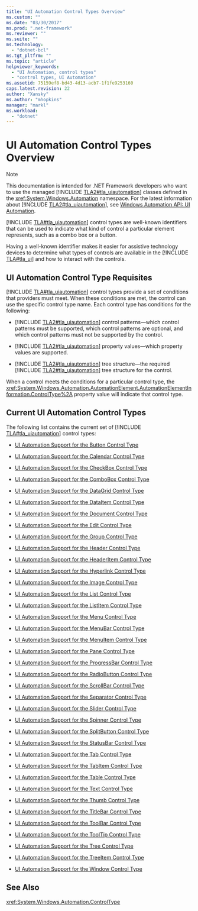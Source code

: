 ```yaml
---
title: "UI Automation Control Types Overview"
ms.custom: ""
ms.date: "03/30/2017"
ms.prod: ".net-framework"
ms.reviewer: ""
ms.suite: ""
ms.technology: 
  - "dotnet-bcl"
ms.tgt_pltfrm: ""
ms.topic: "article"
helpviewer_keywords: 
  - "UI Automation, control types"
  - "control types, UI Automation"
ms.assetid: 75159ef8-bd43-4d13-acb7-1f1fe9253160
caps.latest.revision: 22
author: "Xansky"
ms.author: "mhopkins"
manager: "markl"
ms.workload: 
  - "dotnet"
---
```

# UI Automation Control Types Overview
> [!NOTE]
>  This documentation is intended for .NET Framework developers who want to use the managed [!INCLUDE [TLA2#tla_uiautomation](../../../includes/tla2sharptla-uiautomation-md.md)] classes defined in the <xref:System.Windows.Automation> namespace. For the latest information about [!INCLUDE [TLA2#tla_uiautomation](../../../includes/tla2sharptla-uiautomation-md.md)], see [Windows Automation API: UI Automation](http://go.microsoft.com/fwlink/?LinkID=156746).  
  
 [!INCLUDE [TLA#tla_uiautomation](../../../includes/tlasharptla-uiautomation-md.md)] control types are well-known identifiers that can be used to indicate what kind of control a particular element represents, such as a combo box or a button.  
  
 Having a well-known identifier makes it easier for assistive technology devices to determine what types of controls are available in the [!INCLUDE [TLA#tla_ui](../../../includes/tlasharptla-ui-md.md)] and how to interact with the controls.  
  
<a name="UI_Automation_Control_Type_Requisites"></a>   
## UI Automation Control Type Requisites  
 [!INCLUDE [TLA#tla_uiautomation](../../../includes/tlasharptla-uiautomation-md.md)] control types provide a set of conditions that providers must meet. When these conditions are met, the control can use the specific control type name. Each control type has conditions for the following:  
  
- [!INCLUDE [TLA2#tla_uiautomation](../../../includes/tla2sharptla-uiautomation-md.md)] control patterns—which control patterns must be supported, which control patterns are optional, and which control patterns must not be supported by the control.  
  
- [!INCLUDE [TLA2#tla_uiautomation](../../../includes/tla2sharptla-uiautomation-md.md)] property values—which property values are supported.  
  
- [!INCLUDE [TLA2#tla_uiautomation](../../../includes/tla2sharptla-uiautomation-md.md)] tree structure—the required [!INCLUDE [TLA2#tla_uiautomation](../../../includes/tla2sharptla-uiautomation-md.md)] tree structure for the control.  
  
 When a control meets the conditions for a particular control type, the <xref:System.Windows.Automation.AutomationElement.AutomationElementInformation.ControlType%2A> property value will indicate that control type.  
  
<a name="Current_UI_Automation_Control_Types"></a>   
## Current UI Automation Control Types  
 The following list contains the current set of [!INCLUDE [TLA#tla_uiautomation](../../../includes/tlasharptla-uiautomation-md.md)] control types:  
  
-   [UI Automation Support for the Button Control Type](../../../docs/framework/ui-automation/ui-automation-support-for-the-button-control-type.md)  
  
-   [UI Automation Support for the Calendar Control Type](../../../docs/framework/ui-automation/ui-automation-support-for-the-calendar-control-type.md)  
  
-   [UI Automation Support for the CheckBox Control Type](../../../docs/framework/ui-automation/ui-automation-support-for-the-checkbox-control-type.md)  
  
-   [UI Automation Support for the ComboBox Control Type](../../../docs/framework/ui-automation/ui-automation-support-for-the-combobox-control-type.md)  
  
-   [UI Automation Support for the DataGrid Control Type](../../../docs/framework/ui-automation/ui-automation-support-for-the-datagrid-control-type.md)  
  
-   [UI Automation Support for the DataItem Control Type](../../../docs/framework/ui-automation/ui-automation-support-for-the-dataitem-control-type.md)  
  
-   [UI Automation Support for the Document Control Type](../../../docs/framework/ui-automation/ui-automation-support-for-the-document-control-type.md)  
  
-   [UI Automation Support for the Edit Control Type](../../../docs/framework/ui-automation/ui-automation-support-for-the-edit-control-type.md)  
  
-   [UI Automation Support for the Group Control Type](../../../docs/framework/ui-automation/ui-automation-support-for-the-group-control-type.md)  
  
-   [UI Automation Support for the Header Control Type](../../../docs/framework/ui-automation/ui-automation-support-for-the-header-control-type.md)  
  
-   [UI Automation Support for the HeaderItem Control Type](../../../docs/framework/ui-automation/ui-automation-support-for-the-headeritem-control-type.md)  
  
-   [UI Automation Support for the Hyperlink Control Type](../../../docs/framework/ui-automation/ui-automation-support-for-the-hyperlink-control-type.md)  
  
-   [UI Automation Support for the Image Control Type](../../../docs/framework/ui-automation/ui-automation-support-for-the-image-control-type.md)  
  
-   [UI Automation Support for the List Control Type](../../../docs/framework/ui-automation/ui-automation-support-for-the-list-control-type.md)  
  
-   [UI Automation Support for the ListItem Control Type](../../../docs/framework/ui-automation/ui-automation-support-for-the-listitem-control-type.md)  
  
-   [UI Automation Support for the Menu Control Type](../../../docs/framework/ui-automation/ui-automation-support-for-the-menu-control-type.md)  
  
-   [UI Automation Support for the MenuBar Control Type](../../../docs/framework/ui-automation/ui-automation-support-for-the-menubar-control-type.md)  
  
-   [UI Automation Support for the MenuItem Control Type](../../../docs/framework/ui-automation/ui-automation-support-for-the-menuitem-control-type.md)  
  
-   [UI Automation Support for the Pane Control Type](../../../docs/framework/ui-automation/ui-automation-support-for-the-pane-control-type.md)  
  
-   [UI Automation Support for the ProgressBar Control Type](../../../docs/framework/ui-automation/ui-automation-support-for-the-progressbar-control-type.md)  
  
-   [UI Automation Support for the RadioButton Control Type](../../../docs/framework/ui-automation/ui-automation-support-for-the-radiobutton-control-type.md)  
  
-   [UI Automation Support for the ScrollBar Control Type](../../../docs/framework/ui-automation/ui-automation-support-for-the-scrollbar-control-type.md)  
  
-   [UI Automation Support for the Separator Control Type](../../../docs/framework/ui-automation/ui-automation-support-for-the-separator-control-type.md)  
  
-   [UI Automation Support for the Slider Control Type](../../../docs/framework/ui-automation/ui-automation-support-for-the-slider-control-type.md)  
  
-   [UI Automation Support for the Spinner Control Type](../../../docs/framework/ui-automation/ui-automation-support-for-the-spinner-control-type.md)  
  
-   [UI Automation Support for the SplitButton Control Type](../../../docs/framework/ui-automation/ui-automation-support-for-the-splitbutton-control-type.md)  
  
-   [UI Automation Support for the StatusBar Control Type](../../../docs/framework/ui-automation/ui-automation-support-for-the-statusbar-control-type.md)  
  
-   [UI Automation Support for the Tab Control Type](../../../docs/framework/ui-automation/ui-automation-support-for-the-tab-control-type.md)  
  
-   [UI Automation Support for the TabItem Control Type](../../../docs/framework/ui-automation/ui-automation-support-for-the-tabitem-control-type.md)  
  
-   [UI Automation Support for the Table Control Type](../../../docs/framework/ui-automation/ui-automation-support-for-the-table-control-type.md)  
  
-   [UI Automation Support for the Text Control Type](../../../docs/framework/ui-automation/ui-automation-support-for-the-text-control-type.md)  
  
-   [UI Automation Support for the Thumb Control Type](../../../docs/framework/ui-automation/ui-automation-support-for-the-thumb-control-type.md)  
  
-   [UI Automation Support for the TitleBar Control Type](../../../docs/framework/ui-automation/ui-automation-support-for-the-titlebar-control-type.md)  
  
-   [UI Automation Support for the ToolBar Control Type](../../../docs/framework/ui-automation/ui-automation-support-for-the-toolbar-control-type.md)  
  
-   [UI Automation Support for the ToolTip Control Type](../../../docs/framework/ui-automation/ui-automation-support-for-the-tooltip-control-type.md)  
  
-   [UI Automation Support for the Tree Control Type](../../../docs/framework/ui-automation/ui-automation-support-for-the-tree-control-type.md)  
  
-   [UI Automation Support for the TreeItem Control Type](../../../docs/framework/ui-automation/ui-automation-support-for-the-treeitem-control-type.md)  
  
-   [UI Automation Support for the Window Control Type](../../../docs/framework/ui-automation/ui-automation-support-for-the-window-control-type.md)  
  
## See Also  
 <xref:System.Windows.Automation.ControlType>
